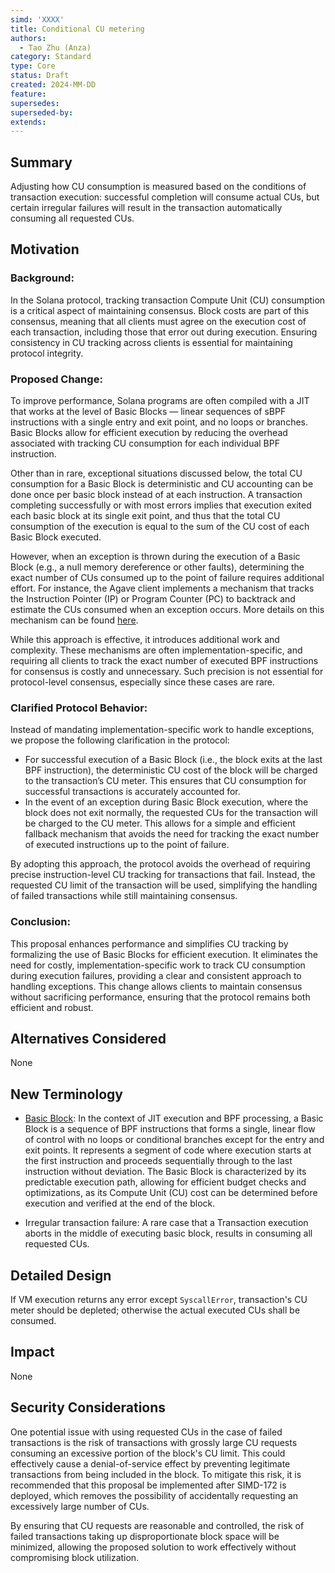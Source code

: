 ```yaml
---
simd: 'XXXX'
title: Conditional CU metering
authors:
  - Tao Zhu (Anza)
category: Standard
type: Core
status: Draft
created: 2024-MM-DD
feature:
supersedes:
superseded-by:
extends:
---
```


## Summary

Adjusting how CU consumption is measured based on the conditions of transaction
execution: successful completion will consume actual CUs, but certain irregular
failures will result in the transaction automatically consuming all requested
CUs.

## Motivation

### Background:

In the Solana protocol, tracking transaction Compute Unit (CU) consumption is a
critical aspect of maintaining consensus. Block costs are part of this
consensus, meaning that all clients must agree on the execution cost of each
transaction, including those that error out during execution. Ensuring
consistency in CU tracking across clients is essential for maintaining protocol
integrity.

### Proposed Change:

To improve performance, Solana programs are often compiled with a JIT that works
at the level of Basic Blocks — linear sequences of sBPF instructions with a
single entry and exit point, and no loops or branches. Basic Blocks allow for
efficient execution by reducing the overhead associated with tracking CU
consumption for each individual BPF instruction.

Other than in rare, exceptional situations discussed below, the total CU
consumption for a Basic Block is deterministic and CU accounting can be
done once per basic block instead of at each instruction.  A transaction
completing successfully or with most errors implies that execution exited each
basic block at its single exit point, and thus that the total CU consumption of
the execution is equal to the sum of the CU cost of each Basic Block executed.

However, when an exception is thrown during the execution of a Basic Block
(e.g., a null memory dereference or other faults), determining the exact number
of CUs consumed up to the point of failure requires additional effort. For
instance, the Agave client implements a mechanism that tracks the Instruction
Pointer (IP) or Program Counter (PC) to backtrack and estimate the CUs consumed
when an exception occurs. More details on this mechanism can be found
[here](https://github.com/solana-labs/rbpf/blob/57139e9e1fca4f01155f7d99bc55cdcc25b0bc04/src/jit.rs#L267).

While this approach is effective, it introduces additional work and complexity.
These mechanisms are often implementation-specific, and requiring all clients to
track the exact number of executed BPF instructions for consensus is costly and
unnecessary. Such precision is not essential for protocol-level consensus,
especially since these cases are rare.

### Clarified Protocol Behavior:

Instead of mandating implementation-specific work to handle exceptions, we
propose the following clarification in the protocol:

- For successful execution of a Basic Block (i.e., the block exits at the last
  BPF instruction), the deterministic CU cost of the block will be charged to
the transaction’s CU meter. This ensures that CU consumption for successful
transactions is accurately accounted for.
- In the event of an exception during Basic Block execution, where the block
  does not exit normally, the requested CUs for the transaction will be charged
to the CU meter. This allows for a simple and efficient fallback mechanism that
avoids the need for tracking the exact number of executed instructions up to the
point of failure.

By adopting this approach, the protocol avoids the overhead of requiring precise
instruction-level CU tracking for transactions that fail. Instead, the requested
CU limit of the transaction will be used, simplifying the handling of failed
transactions while still maintaining consensus.

### Conclusion:

This proposal enhances performance and simplifies CU tracking by formalizing the
use of Basic Blocks for efficient execution. It eliminates the need for costly,
implementation-specific work to track CU consumption during execution failures,
providing a clear and consistent approach to handling exceptions. This change
allows clients to maintain consensus without sacrificing performance, ensuring
that the protocol remains both efficient and robust.

## Alternatives Considered

None

## New Terminology

- [Basic Block](https://en.wikipedia.org/wiki/Basic_block): In the context of
  JIT execution and BPF processing, a Basic Block is a sequence of BPF
instructions that forms a single, linear flow of control with no loops or
conditional branches except for the entry and exit points. It represents a
segment of code where execution starts at the first instruction and proceeds
sequentially through to the last instruction without deviation. The Basic Block
is characterized by its predictable execution path, allowing for efficient
budget checks and optimizations, as its Compute Unit (CU) cost can be determined
before execution and verified at the end of the block.

- Irregular transaction failure: A rare case that a Transaction execution aborts
in the middle of executing basic block, results in consuming all requested CUs.

## Detailed Design

If VM execution returns any error except `SyscallError`, transaction's CU meter
should be depleted; otherwise the actual executed CUs shall be consumed.

## Impact

None

## Security Considerations

One potential issue with using requested CUs in the case of failed transactions
is the risk of transactions with grossly large CU requests consuming an
excessive portion of the block's CU limit. This could effectively cause a
denial-of-service effect by preventing legitimate transactions from being
included in the block. To mitigate this risk, it is recommended that this
proposal be implemented after SIMD-172 is deployed, which removes the
possibility of accidentally requesting an excessively large number of CUs.

By ensuring that CU requests are reasonable and controlled, the risk of failed
transactions taking up disproportionate block space will be minimized, allowing
the proposed solution to work effectively without compromising block
utilization.
